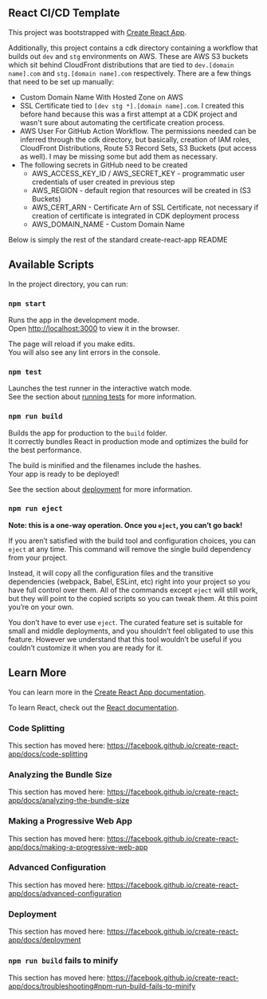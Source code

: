 ## React CI/CD Template

This project was bootstrapped with [Create React App](https://github.com/facebook/create-react-app).

Additionally, this project contains a cdk directory containing a workflow that builds out `dev` and `stg` environments on AWS. These are AWS S3 buckets which sit behind CloudFront distributions that are tied to `dev.[domain name].com` and `stg.[domain name].com` respectively. There are a few things that need to be set up manually:

- Custom Domain Name With Hosted Zone on AWS
- SSL Certificate tied to `[dev stg *].[domain name].com`. I created this before hand because this was a first attempt at a CDK project and wasn't sure about automating the certificate creation process.
- AWS User For GitHub Action Workflow. The permissions needed can be inferred through the cdk directory, but basically, creation of IAM roles, CloudFront Distributions, Route 53 Record Sets, S3 Buckets (put access as well). I may be missing some but add them as necessary.
- The following secrets in GitHub need to be created
  - AWS_ACCESS_KEY_ID / AWS_SECRET_KEY - programmatic user credentials of user created in previous step
  - AWS_REGION - default region that resources will be created in (S3 Buckets)
  - AWS_CERT_ARN - Certificate Arn of SSL Certificate, not necessary if creation of certificate is integrated in CDK deployment process
  - AWS_DOMAIN_NAME - Custom Domain Name

Below is simply the rest of the standard create-react-app README

## Available Scripts

In the project directory, you can run:

### `npm start`

Runs the app in the development mode.<br />
Open [http://localhost:3000](http://localhost:3000) to view it in the browser.

The page will reload if you make edits.<br />
You will also see any lint errors in the console.

### `npm test`

Launches the test runner in the interactive watch mode.<br />
See the section about [running tests](https://facebook.github.io/create-react-app/docs/running-tests) for more information.

### `npm run build`

Builds the app for production to the `build` folder.<br />
It correctly bundles React in production mode and optimizes the build for the best performance.

The build is minified and the filenames include the hashes.<br />
Your app is ready to be deployed!

See the section about [deployment](https://facebook.github.io/create-react-app/docs/deployment) for more information.

### `npm run eject`

**Note: this is a one-way operation. Once you `eject`, you can’t go back!**

If you aren’t satisfied with the build tool and configuration choices, you can `eject` at any time. This command will remove the single build dependency from your project.

Instead, it will copy all the configuration files and the transitive dependencies (webpack, Babel, ESLint, etc) right into your project so you have full control over them. All of the commands except `eject` will still work, but they will point to the copied scripts so you can tweak them. At this point you’re on your own.

You don’t have to ever use `eject`. The curated feature set is suitable for small and middle deployments, and you shouldn’t feel obligated to use this feature. However we understand that this tool wouldn’t be useful if you couldn’t customize it when you are ready for it.

## Learn More

You can learn more in the [Create React App documentation](https://facebook.github.io/create-react-app/docs/getting-started).

To learn React, check out the [React documentation](https://reactjs.org/).

### Code Splitting

This section has moved here: https://facebook.github.io/create-react-app/docs/code-splitting

### Analyzing the Bundle Size

This section has moved here: https://facebook.github.io/create-react-app/docs/analyzing-the-bundle-size

### Making a Progressive Web App

This section has moved here: https://facebook.github.io/create-react-app/docs/making-a-progressive-web-app

### Advanced Configuration

This section has moved here: https://facebook.github.io/create-react-app/docs/advanced-configuration

### Deployment

This section has moved here: https://facebook.github.io/create-react-app/docs/deployment

### `npm run build` fails to minify

This section has moved here: https://facebook.github.io/create-react-app/docs/troubleshooting#npm-run-build-fails-to-minify

